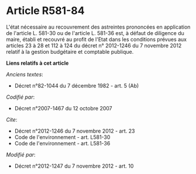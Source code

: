 # Article R581-84

L'état nécessaire au recouvrement des astreintes prononcées en application de l'article L. 581-30 ou de l'article L. 581-36
est, à défaut de diligence du maire, établi et recouvré au profit de l'Etat dans les conditions prévues aux articles 23 à 28
et 112 à 124 du décret n° 2012-1246 du 7 novembre 2012 relatif à la gestion budgétaire et comptable publique.

**Liens relatifs à cet article**

_Anciens textes_:

  - Décret n°82-1044 du 7 décembre 1982 - art. 5 (Ab)

_Codifié par_:

  - Décret n°2007-1467 du 12 octobre 2007

_Cite_:

  - Décret n°2012-1246 du 7 novembre 2012 - art. 23
  - Code de l'environnement - art. L581-30
  - Code de l'environnement - art. L581-36

_Modifié par_:

  - Décret n°2012-1247 du 7 novembre 2012 - art. 10

